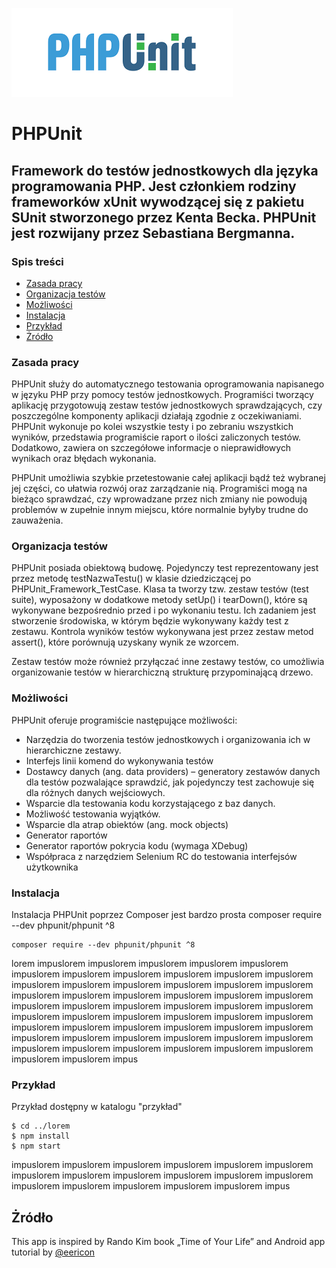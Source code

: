 ![PHPUnit](./img/logo.png)
#             PHPUnit 

## Framework do testów jednostkowych dla języka programowania PHP. Jest członkiem rodziny frameworków xUnit wywodzącej się z pakietu SUnit stworzonego przez Kenta Becka. PHPUnit jest rozwijany przez Sebastiana Bergmanna.

### Spis treści
* [Zasada pracy](#zasada-pracy)
* [Organizacja testów](#organizacja-testów)
* [Możliwości](#możliwości)
* [Instalacja](#instalacja)
* [Przykład](#przykład)
* [Żródło](#żródło)

### Zasada pracy
PHPUnit służy do automatycznego testowania oprogramowania napisanego w języku PHP przy pomocy testów jednostkowych. Programiści tworzący aplikację przygotowują zestaw testów jednostkowych sprawdzających, czy poszczególne komponenty aplikacji działają zgodnie z oczekiwaniami. PHPUnit wykonuje po kolei wszystkie testy i po zebraniu wszystkich wyników, przedstawia programiście raport o ilości zaliczonych testów. Dodatkowo, zawiera on szczegółowe informacje o nieprawidłowych wynikach oraz błędach wykonania.

PHPUnit umożliwia szybkie przetestowanie całej aplikacji bądź też wybranej jej części, co ułatwia rozwój oraz zarządzanie nią. Programiści mogą na bieżąco sprawdzać, czy wprowadzane przez nich zmiany nie powodują problemów w zupełnie innym miejscu, które normalnie byłyby trudne do zauważenia.

### Organizacja testów
PHPUnit posiada obiektową budowę. Pojedynczy test reprezentowany jest przez metodę testNazwaTestu() w klasie dziedziczącej po PHPUnit_Framework_TestCase. Klasa ta tworzy tzw. zestaw testów (test suite), wyposażony w dodatkowe metody setUp() i tearDown(), które są wykonywane bezpośrednio przed i po wykonaniu testu. Ich zadaniem jest stworzenie środowiska, w którym będzie wykonywany każdy test z zestawu. Kontrola wyników testów wykonywana jest przez zestaw metod assert(), które porównują uzyskany wynik ze wzorcem.

Zestaw testów może również przyłączać inne zestawy testów, co umożliwia organizowanie testów w hierarchiczną strukturę przypominającą drzewo.

### Możliwości

PHPUnit oferuje programiście następujące możliwości:

* Narzędzia do tworzenia testów jednostkowych i organizowania ich w hierarchiczne zestawy.
* Interfejs linii komend do wykonywania testów
* Dostawcy danych (ang. data providers) – generatory zestawów danych dla testów pozwalające sprawdzić, jak pojedynczy test zachowuje się dla różnych danych wejściowych.
* Wsparcie dla testowania kodu korzystającego z baz danych.
* Możliwość testowania wyjątków.
* Wsparcie dla atrap obiektów (ang. mock objects)
* Generator raportów
* Generator raportów pokrycia kodu (wymaga XDebug)
* Współpraca z narzędziem Selenium RC do testowania interfejsów użytkownika

### Instalacja
Instalacja PHPUnit poprzez Composer jest bardzo prosta
composer require --dev phpunit/phpunit ^8
```
composer require --dev phpunit/phpunit ^8
```
 lorem impuslorem impuslorem impuslorem impuslorem impuslorem impuslorem impuslorem impuslorem impuslorem impuslorem impuslorem impuslorem impuslorem impuslorem impuslorem impuslorem impuslorem impuslorem impuslorem impuslorem impuslorem impuslorem impuslorem impuslorem impuslorem impuslorem impuslorem impuslorem impuslorem impuslorem impuslorem impuslorem impuslorem impuslorem impuslorem impuslorem impuslorem impuslorem impuslorem impuslorem impuslorem impuslorem impuslorem impuslorem impuslorem impuslorem impuslorem impuslorem impuslorem impuslorem impuslorem impuslorem impuslorem impuslorem impuslorem impus
### Przykład

Przykład dostępny w katalogu "przykład" 
```
$ cd ../lorem
$ npm install
$ npm start
```

impuslorem impuslorem impuslorem impuslorem impuslorem impuslorem impuslorem impuslorem impuslorem impuslorem impuslorem impuslorem impuslorem impuslorem impuslorem impuslorem impuslorem impus


## Żródło
This app is inspired by Rando Kim book „Time of Your Life”
and Android app tutorial by [@eericon](https://www.eericon.github.io/post/timer-android)
